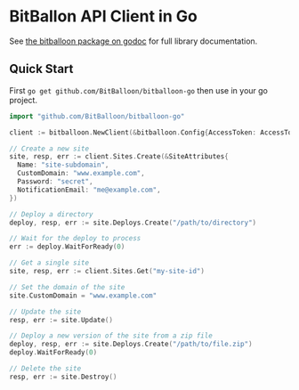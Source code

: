 # BitBallon API Client in Go

See [the bitballoon package on godoc](http://godoc.org/github.com/BitBalloon/bitballoon-go) for full library documentation.

## Quick Start

First `go get github.com/BitBalloon/bitballoon-go` then use in your go project.

```go
import "github.com/BitBalloon/bitballoon-go"

client := bitballoon.NewClient(&bitballoon.Config{AccessToken: AccessToken})

// Create a new site
site, resp, err := client.Sites.Create(&SiteAttributes{
  Name: "site-subdomain",
  CustomDomain: "www.example.com",
  Password: "secret",
  NotificationEmail: "me@example.com",
})

// Deploy a directory
deploy, resp, err := site.Deploys.Create("/path/to/directory")

// Wait for the deploy to process
err := deploy.WaitForReady(0)

// Get a single site
site, resp, err := client.Sites.Get("my-site-id")

// Set the domain of the site
site.CustomDomain = "www.example.com"

// Update the site
resp, err := site.Update()

// Deploy a new version of the site from a zip file
deploy, resp, err := site.Deploys.Create("/path/to/file.zip")
deploy.WaitForReady(0)

// Delete the site
resp, err := site.Destroy()
```
